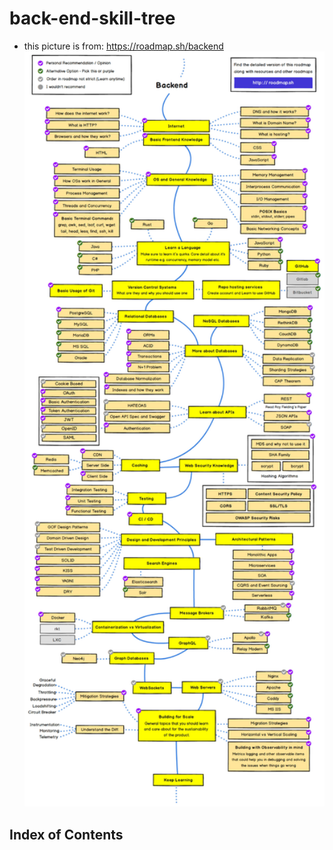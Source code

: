 # back-end-skill-tree

- this picture is from: https://roadmap.sh/backend
    <img src="./img/backend.jpg" width="3406 " height=" 8564" alt="road_map" align=center/>

## **Index of Contents**